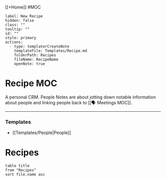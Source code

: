[[+Home]] #MOC

```meta-bind-button
label: New Recipe
hidden: false
class: ""
tooltip: ""
id: ""
style: primary
actions:
  - type: templaterCreateNote
    templateFile: Templates/Recipe.md
    folderPath: Recipes
    fileName: RecipeName
    openNote: true

```

# Recipe MOC
A personal CRM. People Notes are about jotting down notable information about people and linking people back to [[🗣 Meetings MOC]].

---
### Templates
- [[Templates/People|People]]

# Recipes
```dataview
table title
from "Recipes"
sort file.name asc
```